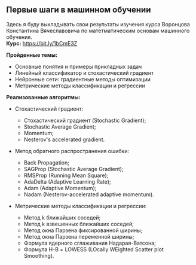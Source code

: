 ## Первые шаги в машинном обучении  
Здесь я буду выкладывать свои результаты изучения курса Воронцова
Константина Вячеславовича по матетматическим основам машинного обучения.  
**Курс:** https://bit.ly/1bCmE3Z  
  
**Пройденные темы:**  
* Основные понятия и примеры прикладных задач
* Линейный классификатор и стохастический градиент
* Нейронные сети: градиентные методы оптимизации  
* Метрические методы классификации и регрессии

**Реализованные алгоритмы:**
* Стохастический градиент:  
    * Стохастический градиент (Stochastic Gradient);  
    * Stochastic Average Gradient;
    * Momentum;  
    * Nesterov's accelerated gradient.


* Метод обратного распространения ошибки:
    * Back Propagation;
    * SAGProp (Stochastic Average Gradient);
    * RMSProp (Running Mean Square);
    * AdaDelta (Adaptive Learning Rate);
    * Adam (Adaptive Momentum);
    * Nadam (Nesterov-accelerated adaptive momentum).


* Метрические методы классификации и регрессии:
    * Метод k ближайших соседей;
    * Метод k взвешенных ближайших соседей;
    * Метод окна Парзена фиксированной ширины;
    * Метод окна Парзена переменной ширины;
    * Формула ядерного сглаживания Надарая-Ватсона;
    * Формула Н-В + LOWESS (LOcally WEighted Scatter plot Smoothing).

